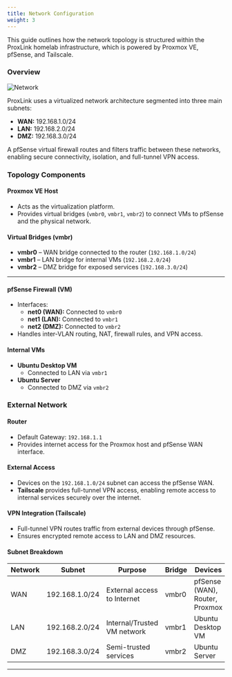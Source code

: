 ```yaml
---
title: Network Configuration
weight: 3
---
```


This guide outlines how the network topology is structured within the ProxLink homelab infrastructure, which is powered by Proxmox VE, pfSense, and Tailscale.

### Overview
![Network](/images/ProxLink.png)

ProxLink uses a virtualized network architecture segmented into three main subnets:

- **WAN:** 192.168.1.0/24
- **LAN:** 192.168.2.0/24
- **DMZ:** 192.168.3.0/24

A pfSense virtual firewall routes and filters traffic between these networks, enabling secure connectivity, isolation, and full-tunnel VPN access.


### Topology Components

#### Proxmox VE Host

- Acts as the virtualization platform.
- Provides virtual bridges (`vmbr0`, `vmbr1`, `vmbr2`) to connect VMs to pfSense and the physical network.

#### Virtual Bridges (vmbr)

- **vmbr0** – WAN bridge connected to the router (`192.168.1.0/24`)
- **vmbr1** – LAN bridge for internal VMs (`192.168.2.0/24`)
- **vmbr2** – DMZ bridge for exposed services (`192.168.3.0/24`)

---

#### pfSense Firewall (VM)

- Interfaces:
  - **net0 (WAN):** Connected to `vmbr0`
  - **net1 (LAN):** Connected to `vmbr1`
  - **net2 (DMZ):** Connected to `vmbr2`
- Handles inter-VLAN routing, NAT, firewall rules, and VPN access.

#### Internal VMs

- **Ubuntu Desktop VM**
  - Connected to LAN via `vmbr1`
- **Ubuntu Server**
  - Connected to DMZ via `vmbr2`


### External Network

#### Router

- Default Gateway: `192.168.1.1`
- Provides internet access for the Proxmox host and pfSense WAN interface.

#### External Access

- Devices on the `192.168.1.0/24` subnet can access the pfSense WAN.
- **Tailscale** provides full-tunnel VPN access, enabling remote access to internal services securely over the internet.

#### VPN Integration (Tailscale)

- Full-tunnel VPN routes traffic from external devices through pfSense.
- Ensures encrypted remote access to LAN and DMZ resources.

#### Subnet Breakdown

| Network | Subnet | Purpose | Bridge | Devices |
|--------|--------|---------|--------|--------------------|
| WAN    | 192.168.1.0/24 | External access to Internet | vmbr0 | pfSense (WAN), Router, Proxmox |
| LAN    | 192.168.2.0/24 | Internal/Trusted VM network | vmbr1 | Ubuntu Desktop VM |
| DMZ    | 192.168.3.0/24 | Semi-trusted services | vmbr2 | Ubuntu Server |
---
